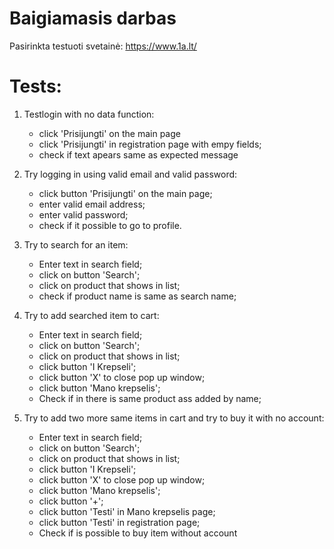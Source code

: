 # Baigiamasis darbas
Pasirinkta testuoti svetainė: https://www.1a.lt/

# Tests:
1. Testlogin with no data function:
    * click 'Prisijungti' on the main page
    * click 'Prisijungti' in registration page with empy fields;
    * check if text apears same as expected message

2. Try logging in using valid email and valid password:
    * click button 'Prisijungti' on the main page;
    * enter valid email address;
    * enter valid password;
    * check if it possible to go to profile.


3. Try to search for an item:
    * Enter text in search field;
    * click on button 'Search';
    * click on product that shows in list;
    * check if product name is same as search name;
    

4. Try to add searched item to cart:
    * Enter text in search field;
    * click on button 'Search';
    * click on product that shows in list;
    * click button 'I Krepseli';
    * click button 'X' to close pop up window;
    * click button 'Mano krepselis';
    * Check if in there is same product ass added by name;


5. Try to add two more same items in cart and try to buy it with no account:
   * Enter text in search field;
   * click on button 'Search';
   * click on product that shows in list;
   * click button 'I Krepseli';
   * click button 'X' to close pop up window;
   * click button 'Mano krepselis';
   * click button '+';
   * click button 'Testi' in Mano krepselis page;
   * click button 'Testi' in registration page;
   * Check if is possible to buy item without account